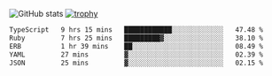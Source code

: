 ![GitHub stats](https://github-readme-stats.vercel.app/api?username=ksk001100&show_icons=true&theme=tokyonight)
[![trophy](https://github-profile-trophy.vercel.app/?username=ksk001100&theme=onedark)](https://github.com/ryo-ma/github-profile-trophy)

<!--START_SECTION:waka-->

```txt
TypeScript   9 hrs 15 mins   ████████████░░░░░░░░░░░░░   47.48 %
Ruby         7 hrs 25 mins   █████████▓░░░░░░░░░░░░░░░   38.10 %
ERB          1 hr 39 mins    ██░░░░░░░░░░░░░░░░░░░░░░░   08.49 %
YAML         27 mins         ▓░░░░░░░░░░░░░░░░░░░░░░░░   02.39 %
JSON         25 mins         ▓░░░░░░░░░░░░░░░░░░░░░░░░   02.15 %
```

<!--END_SECTION:waka-->
